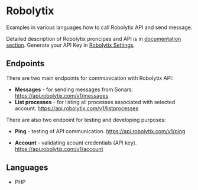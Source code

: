 # Robolytix

Examples in various languages how to call Robolytix API and send message. 

Detailed description of Robolytix proncipes and API is in [documentation section](https://www.robolytix.com/documentation/overview/). Generate your API Key in [Robolytix Settings](https://app.robolytix.com/en/admin/). 

## Endpoints

There are two main endpoints for communication with Robolytix API:

* **Messages** - for sending messages from Sonars.
https://api.robolytix.com/v1/messages
* **List processes** - for listing all processes associated with selected account.
https://api.robolytix.com/v1/listprocesses

There are also two endpoint for testing and developing purposes:

* **Ping** - testing of API communication.
https://api.robolytix.com/v1/ping

* **Account** - validating acount credentials (API key).
https://api.robolytix.com/v1/account

## Languages

* PHP
